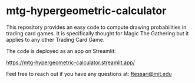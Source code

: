# mtg-hypergeometric-calculator
This repository provides an easy code to compute drawing probabilities in trading card games. It is specifically thought for Magic The Gathering but it applies to any other Trading Card Game.

The code is deployed as an app on Streamlit:

https://mtg-hypergeometric-calculator.streamlit.app/

Feel free to reach out if you have any questions at: ftessari@mit.edu 
